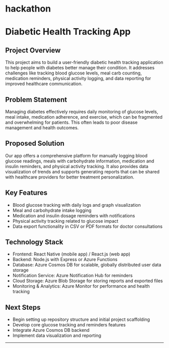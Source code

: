 # hackathon

# Diabetic Health Tracking App

## Project Overview
This project aims to build a user-friendly diabetic health tracking application to help people with diabetes better manage their condition. It addresses challenges like tracking blood glucose levels, meal carb counting, medication reminders, physical activity logging, and data reporting for improved healthcare communication.

## Problem Statement
Managing diabetes effectively requires daily monitoring of glucose levels, meal intake, medication adherence, and exercise, which can be fragmented and overwhelming for patients. This often leads to poor disease management and health outcomes.

## Proposed Solution
Our app offers a comprehensive platform for manually logging blood glucose readings, meals with carbohydrate information, medication and insulin reminders, and physical activity tracking. It also provides data visualization of trends and supports generating reports that can be shared with healthcare providers for better treatment personalization.

## Key Features
- Blood glucose tracking with daily logs and graph visualization
- Meal and carbohydrate intake logging
- Medication and insulin dosage reminders with notifications
- Physical activity tracking related to glucose impact
- Data export functionality in CSV or PDF formats for doctor consultations

## Technology Stack
- Frontend: React Native (mobile app) / React.js (web app)
- Backend: Node.js with Express or Azure Functions
- Database: Azure Cosmos DB for scalable, globally distributed user data storage
- Notification Service: Azure Notification Hub for reminders
- Cloud Storage: Azure Blob Storage for storing reports and exported files
- Monitoring & Analytics: Azure Monitor for performance and health tracking

## Next Steps
- Begin setting up repository structure and initial project scaffolding
- Develop core glucose tracking and reminders features
- Integrate Azure Cosmos DB backend
- Implement data visualization and reporting

---
